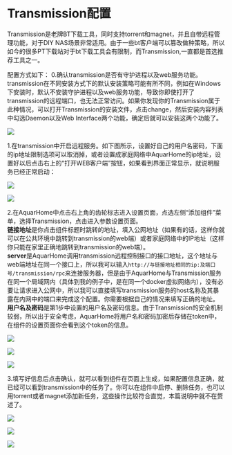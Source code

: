 # Transmission配置

Transmission是老牌BT下载工具，同时支持torrent和magnet，并且自带远程管理功能，对于DIY NAS场景非常适用。由于一些bt客户端可以篡改做种策略，所以如今的很多PT下载站对于bt下载工具会有限制，而Transmission,一直都是首选推荐工具之一。

配置方式如下：
0.确认transmission是否有守护进程以及web服务功能。transmission在不同安装方式下的默认安装策略可能有所不同，例如在Windows下安装时，默认不安装守护进程以及web服务功能，导致你即使打开了transmission的远程端口，也无法正常访问。如果你发现你的Transmission属于此种情况，可以打开Transmission的安装文件，点击change，然后安装内容列表中勾选Daemon以及Web Interface两个功能，确定后就可以安装这两个功能了。

![](../images/transmission/msiexec_ylxgmXZ1Kw.png)

1.在transmission中开启远程服务。如下图所示，设置好自己的用户名密码，下面的ip地址限制选项可以取消掉，或者设置成家庭网络中AquarHome的ip地址，设置好以后点击右上的“打开WEB客户端”按钮，如果看到界面正常显示，就说明服务已经正常启动：

![](../images/transmission/transmission-qt_LVJ4VX5Yno.png)

![](../images/transmission/chrome_PosYCAEAog.png)

2.在AquarHome中点击右上角的齿轮标志进入设置页面，点选左侧“添加组件”菜单，选择Transmission，点击进入参数设置页面。  
**链接地址**是你点击组件标题时跳转的地址，填入公网地址（如果有的话，这样你就可以在公共环境中跳转到transmission的web端）或者家庭网络中的IP地址（这样你只能在家里正确地跳转到transmission的web端）。  
**server**是AquarHome调用transmission远程控制接口的接口地址，这个地址与web端地址在同一个接口上，所以我可以输入`http://与链接地址相同的ip:及端口号/transmission/rpc`来连接服务器，但是由于AquarHome与Transmission服务在同一个局域网内（具体到我的例子中，是在同一个docker虚拟网络内），没有必要让请求进入公网中，所以我可以直接填写transmission服务的host名称及其暴露在内网中的端口来完成这个配置。你需要根据自己的情况来填写正确的地址。  
**用户名及密码**是第1步中设置的用户名及密码信息。由于Transmission的安全机制较弱，所以出于安全考虑，AquarHome将用户名和密码加密后存储在token中，在组件的设置页面你会看到这个token的信息。

![](../images/transmission/chrome_1q1gJjcCHr.png)

![](../images/transmission/chrome_q5DpCkhL47.png)

![](../images/transmission/chrome_D5cAsBRHzQ.png)

3.填写好信息后点击确认，就可以看到组件在页面上生成，如果配置信息正确，就已经可以看到transmission中的任务了。你可以在组件中启停、删除任务，也可以用torrent或者magnet添加新任务，这些操作比较符合直觉，本篇说明中就不在赘述了。

![](../images/transmission/chrome_zWaCNLCp7t.png)

![](../images/transmission/chrome_AxQlddu1AO.png)

![](../images/transmission/chrome_Rhm5r0j5fX.png)
